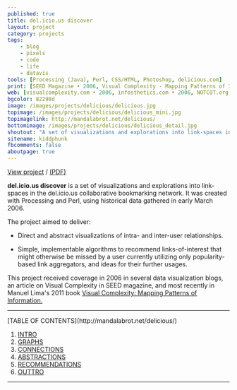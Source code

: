 ```yaml
---
published: true
title: del.icio.us discover
layout: project
category: projects
tags:
    - blog
    - pixels
    - code
    - life
    - datavis
tools: [Processing (Java), Perl, CSS/HTML, Photoshop, delicious.com]
print: [SEED Magazine • 2006, Visual Complexity - Mapping Patterns of Information • 2011]
web: [visualcomplexity.com • 2006, infosthetics.com • 2006, NOTCOT.org • 2006]
bgcolor: 82298d
image: /images/projects/delicious/delicious.jpg
topimage: /images/projects/delicious/delicious_mini.jpg
topimagelink: http://mandalabrot.net/delicious/
bottomimage: /images/projects/delicious/delicious_detail.jpg
shoutout: "A set of visualizations and explorations into link-spaces in the del.icio.us collaborative bookmarking network."
sitename: kiddphunk
fbcomments: false
aboutpage: true
---
```



[View project](http://mandalabrot.net/delicious) / [(PDF)](/images/projects/delicious/del.icio.us.discover.pdf)

**del.icio.us discover** is a set of visualizations and explorations into link-spaces in the del.icio.us collaborative bookmarking network. It was created with Processing and Perl, using historical data gathered in early March 2006.
	
The project aimed to deliver:

* Direct and abstract visualizations of intra- and inter-user relationships.
	
* Simple, implementable algorithms to recommend links-of-interest that might otherwise be missed by a user currently utilizing only popularity-based link aggregators, and ideas for their further usages.
	
	
This project received coverage in 2006 in several data visualization blogs, an article on Visual Complexity in SEED magazine, and most recently in Manuel Lima's 2011 book [Visual Complexity: Mapping Patterns of Information.](http://www.visualcomplexity.com/vc/book/)

<hr>
[TABLE OF CONTENTS](http://mandalabrot.net/delicious/)

1. [INTRO](http://mandalabrot.net/delicious/intro.html)
2. [GRAPHS](http://mandalabrot.net/delicious/graphs.html)
3. [CONNECTIONS](http://mandalabrot.net/delicious/connections.html)
4. [ABSTRACTIONS](http://mandalabrot.net/delicious/abstractions.html)
5. [RECOMMENDATIONS](http://mandalabrot.net/delicious/recommendations.html)
6. [OUTTRO](http://mandalabrot.net/delicious/outtro.html)

<p></p>
<hr>
